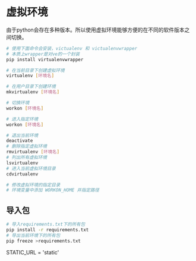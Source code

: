 # 虚拟环境

由于python会存在多种版本。所以使用虚拟环境能够方便的在不同的软件版本之间切换。

```sh
# 使用下面命令会安装，victualenv 和 victualenvwrapper
# 本质上wrapper是对ve的一个封装
pip install virtualenvwrapper

# 在当前目录下创建虚拟环境
virtualenv [环境名]

# 在用户目录下创建环境
mkvirtualenv [环境名]

# 切换环境
workon [环境名]

# 进入指定环境
workon [环境名]

# 退出当前环境
deactivate
# 删除指定虚拟环境
rmvirtualenv [环境名]
# 列出所有虚拟环境
lsvirtualenv
# 进入当前虚拟环境目录
cdvirtualenv

# 修改虚拟环境的指定目录
# 环境变量中添加 WORKON_HOME 并指定路径
```

## 导入包

```sh
# 导入requirements.txt下的所有包
pip install -r requirements.txt
# 导出当前环境下的所有包
pip freeze >requirements.txt
```

STATIC_URL = 'static'